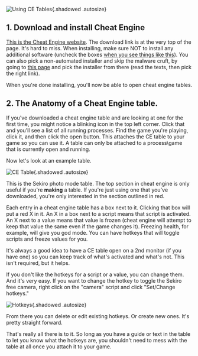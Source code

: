 ![Using CE Tables](Images\usingce_header.png){.shadowed .autosize}

## 1. Download and install Cheat Engine
[This is the Cheat Engine website](https://www.cheatengine.org/). The download link is at the very top of the page. It's hard to miss.
When installing, make sure NOT to install any additional software (uncheck the boxes [when you see things like this](https://i.imgur.com/IuI8wc4.png)).
You can also pick a non-automated installer and skip the malware cruft, by going to [this page](https://www.cheatengine.org/downloads.php) and pick the 
installer from there (read the texts, then pick the right link). 

When you're done installing, you'll now be able to open cheat engine tables. 

## 2. The Anatomy of a Cheat Engine table.

If you've downloaded a cheat engine table and are looking at one for the first time, you might notice a blinking icon in the top left corner. Click that and you'll see a list of all running processes. Find the game you're playing, click it, and then click the open button. This attaches the CE table to your game so you can use it. A table can only be attached to a process\game that is currently open and running.

Now let's look at an example table.

![CE Table](https://i.imgur.com/oWovr3P.png){.shadowed .autosize}

This is the Sekiro photo mode table. The top section in cheat engine is only useful if you're **making** a table. If you're just using one that you've downloaded, you're only interested in the section outlined in red.

Each entry in a cheat engine table has a box next to it. Clicking that box will put a red X in it. An X in a box next to a script means that script is activated. An X next to a value means that value is frozen (cheat engine will attempt to keep that value the same even if the game changes it). Freezing health, for example, will give you god mode. You can have hotkeys that will toggle scripts and freeze values for you. 

It's always a good idea to have a CE table open on a 2nd monitor (if you have one) so you can keep track of what's activated and what's not. This isn't required, but it helps. 

If you don't like the hotkeys for a script or a value, you can change them. And it's very easy. If you want to change the hotkey to toggle the Sekiro free camera, right click on the "camera" script and click "Set/Change hotkeys."

![Hotkeys](https://i.imgur.com/lzSofVW.png){.shadowed .autosize}

From there you can delete or edit existing hotkeys. Or create new ones. It's pretty straight forward.

That's really all there is to it. So long as you have a guide or text in the table to let you know what the hotkeys are, you shouldn't need to mess with the table at all once you attach it to your game. 